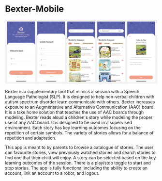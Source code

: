 # Bexter-Mobile
![Bexter Mobile App ScreenShots](./assets/mobile-app-screenshots.png)

Bexter is a supplementary tool that mimics a session with a Speech Language Pathologist (SLP). It is designed to help non-verbal children with autism spectrum disorder learn communicate with others. Bexter increases exposure to an Augmentative and Alternative Communication (AAC) board. It is a take home solution that teaches the use of AAC boards through modeling. Bexter reads aloud a children's story while modeling the proper use of any AAC board. It is designed to be used in a supervised environment. Each story has key learning outcomes focusing on the repetition of certain symbols. The variety of stories allows for a balance of repetition and adaptation.

This app is meant to by parents to browse a catalogue of stories. The user can favourite stories, view previously watched stories and search stories to find one that their child will enjoy. A story can be selected based on the key learning outcomes of the session. There is a play/stop toggle to start and stop stories. The app is fully functional including the ability to create an account, link an account to a robot, and logout.
